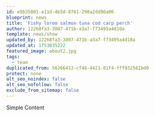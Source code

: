 ```yaml
---
id: e9b35801-a11d-4b5d-8761-298a2dd90a06
blueprint: news
title: 'Fishy lorem salmon tuna cod carp perch'
author: 12268fa3-3007-471b-a3a7-f73495a4d10a
template: news/show
updated_by: 12268fa3-3007-471b-a3a7-f73495a4d10a
updated_at: 1753835222
featured_image: about2.jpg
tags:
  - team
duplicated_from: 56266413-cf46-4421-81f4-fff032561bd0
protect: none
alt_seo_noindex: false
alt_seo_nofollow: false
exclude_from_sitemap: false
---
```

Simple Content